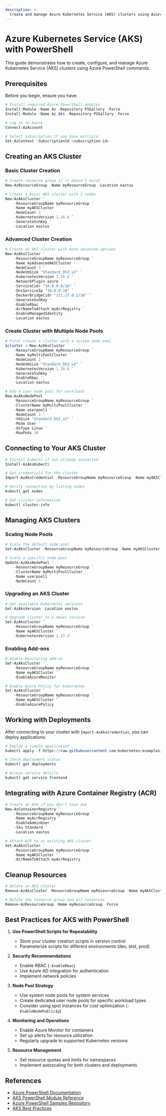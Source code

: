 ```yaml
---
description: >-
  Create and manage Azure Kubernetes Service (AKS) clusters using Azure PowerShell with advanced configuration options and best practices.
---
```


# Azure Kubernetes Service (AKS) with PowerShell

This guide demonstrates how to create, configure, and manage Azure Kubernetes Service (AKS) clusters using Azure PowerShell commands.

## Prerequisites

Before you begin, ensure you have:

```powershell
# Install required Azure PowerShell modules
Install-Module -Name Az -Repository PSGallery -Force
Install-Module -Name Az.Aks -Repository PSGallery -Force

# Log in to Azure
Connect-AzAccount

# Select subscription if you have multiple
Set-AzContext -SubscriptionId <subscription-id>
```

## Creating an AKS Cluster

### Basic Cluster Creation

```powershell
# Create resource group if it doesn't exist
New-AzResourceGroup -Name myResourceGroup -Location eastus

# Create a basic AKS cluster with 2 nodes
New-AzAksCluster `
    -ResourceGroupName myResourceGroup `
    -Name myAKSCluster `
    -NodeCount 2 `
    -KubernetesVersion 1.26.6 `
    -GenerateSshKey `
    -Location eastus
```

### Advanced Cluster Creation

```powershell
# Create an AKS cluster with more advanced options
New-AzAksCluster `
    -ResourceGroupName myResourceGroup `
    -Name myAdvancedAKSCluster `
    -NodeCount 3 `
    -NodeVmSize "Standard_DS3_v2" `
    -KubernetesVersion 1.26.6 `
    -NetworkPlugin azure `
    -ServiceCidr "10.0.0.0/16" `
    -DnsServiceIp "10.0.0.10" `
    -DockerBridgeCidr "172.17.0.1/16" `
    -GenerateSshKey `
    -EnableRbac `
    -AcrNameToAttach myAcrRegistry `
    -EnableManagedIdentity `
    -Location eastus
```

### Create Cluster with Multiple Node Pools

```powershell
# First create a cluster with a system node pool
$cluster = New-AzAksCluster `
    -ResourceGroupName myResourceGroup `
    -Name myMultiPoolCluster `
    -NodeCount 2 `
    -NodeVmSize "Standard_DS2_v2" `
    -KubernetesVersion 1.26.6 `
    -GenerateSshKey `
    -EnableRbac `
    -Location eastus

# Add a user node pool for workloads
New-AzAksNodePool `
    -ResourceGroupName myResourceGroup `
    -ClusterName myMultiPoolCluster `
    -Name userpool1 `
    -NodeCount 3 `
    -VmSize "Standard_DS3_v2" `
    -Mode User `
    -OsType Linux `
    -MaxPods 30
```

## Connecting to Your AKS Cluster

```powershell
# Install kubectl if not already installed
Install-AzAksKubectl

# Get credentials for the cluster
Import-AzAksCredential -ResourceGroupName myResourceGroup -Name myAKSCluster -Admin

# Verify connection by listing nodes
kubectl get nodes

# Get cluster information
kubectl cluster-info
```

## Managing AKS Clusters

### Scaling Node Pools

```powershell
# Scale the default node pool
Set-AzAksCluster -ResourceGroupName myResourceGroup -Name myAKSCluster -NodeCount 5

# Scale a specific node pool
Update-AzAksNodePool `
    -ResourceGroupName myResourceGroup `
    -ClusterName myMultiPoolCluster `
    -Name userpool1 `
    -NodeCount 5
```

### Upgrading an AKS Cluster

```powershell
# Get available Kubernetes versions
Get-AzAksVersion -Location eastus

# Upgrade cluster to a newer version
Set-AzAksCluster `
    -ResourceGroupName myResourceGroup `
    -Name myAKSCluster `
    -KubernetesVersion 1.27.3
```

### Enabling Add-ons

```powershell
# Enable monitoring add-on
Set-AzAksCluster `
    -ResourceGroupName myResourceGroup `
    -Name myAKSCluster `
    -EnableAzureMonitor

# Enable Azure Policy for Kubernetes
Set-AzAksCluster `
    -ResourceGroupName myResourceGroup `
    -Name myAKSCluster `
    -EnableAzurePolicy
```

## Working with Deployments

After connecting to your cluster with `Import-AzAksCredential`, you can deploy applications:

```powershell
# Deploy a simple application
kubectl apply -f https://raw.githubusercontent.com/kubernetes/examples/master/guestbook/all-in-one/guestbook-all-in-one.yaml

# Check deployment status
kubectl get deployments

# Access service details
kubectl get service frontend
```

## Integrating with Azure Container Registry (ACR)

```powershell
# Create an ACR if you don't have one
New-AzContainerRegistry `
    -ResourceGroupName myResourceGroup `
    -Name myAcrRegistry `
    -EnableAdminUser `
    -Sku Standard `
    -Location eastus

# Attach ACR to an existing AKS cluster
Set-AzAksCluster `
    -ResourceGroupName myResourceGroup `
    -Name myAKSCluster `
    -AcrNameToAttach myAcrRegistry
```

## Cleanup Resources

```powershell
# Delete an AKS cluster
Remove-AzAksCluster -ResourceGroupName myResourceGroup -Name myAKSCluster

# Delete the resource group and all resources
Remove-AzResourceGroup -Name myResourceGroup -Force
```

## Best Practices for AKS with PowerShell

1. **Use PowerShell Scripts for Repeatability**
   - Store your cluster creation scripts in version control
   - Parameterize scripts for different environments (dev, test, prod)

2. **Security Recommendations**
   - Enable RBAC (`-EnableRbac`)
   - Use Azure AD integration for authentication
   - Implement network policies

3. **Node Pool Strategy**
   - Use system node pools for system services
   - Create dedicated user node pools for specific workload types
   - Consider using spot instances for cost optimization (`-EnableNodePublicIp`)

4. **Monitoring and Operations**
   - Enable Azure Monitor for containers
   - Set up alerts for resource utilization
   - Regularly upgrade to supported Kubernetes versions

5. **Resource Management**
   - Set resource quotas and limits for namespaces
   - Implement autoscaling for both clusters and deployments

## References

- [Azure PowerShell Documentation](https://docs.microsoft.com/en-us/powershell/azure/)
- [AKS PowerShell Module Reference](https://docs.microsoft.com/en-us/powershell/module/az.aks/)
- [Azure PowerShell Samples Repository](https://github.com/Azure/azure-docs-powershell-samples)
- [AKS Best Practices](https://docs.microsoft.com/en-us/azure/aks/best-practices)
